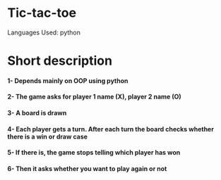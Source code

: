 # Tic-tac-toe
Languages Used: python

# Short description
#### 1- Depends mainly on OOP using python
#### 2- The game asks for player 1 name (X), player 2 name (O)
#### 3- A board is drawn
#### 4- Each player gets a turn. After each turn the board checks whether there is a win or draw case
#### 5- If there is, the game stops telling which player has won
#### 6- Then it asks whether you want to play again or not
